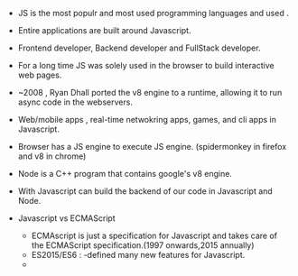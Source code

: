 - JS is the most populr and most used programming languages and used .
- Entire applications are built around Javascript.
- Frontend developer, Backend developer and FullStack developer.
- For a long time JS was solely used in the browser to build interactive web pages.
- ~2008 , Ryan Dhall ported the v8 engine to a runtime, allowing it to run async code in the webservers.
- Web/mobile apps , real-time netwokring apps, games, and cli apps in Javascript.
- Browser has a JS engine to execute JS engine. (spidermonkey in firefox and v8 in chrome)
- Node is a C++ program that contains google's v8 engine.
- With Javascript can build the backend of our code in Javascript and Node.

- Javascript vs ECMAScript
  - ECMAscript is just a specification for Javascript and takes care of the ECMAScript specification.(1997 onwards,2015 annually)
  - ES2015/ES6 : -defined many new features for Javascript.
  - 
